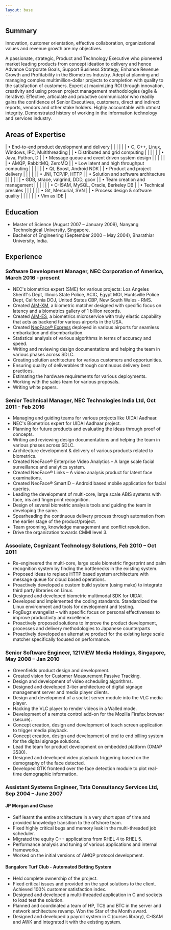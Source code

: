 ```yaml
---
layout: base
---
```


## Summary

Innovation, customer orientation, effective collaboration, organizational values and revenue growth are my objectives.

A passionate, strategic, Product and Technology Executive who pioneered market leading products from concept ideation to
delivery and hence Advance Corporate Goals, Support Business Strategy, Enhance Revenue Growth and Profitability in the
Biometrics Industry. Adept at planning and managing complex multimillion-dollar projects to completion with quality to
the satisfaction of customers. Expert at maximizing ROI through innovation, creativity and using proven project
management methodologies (agile & iterative). Effective, articulate and proactive communicator who readily gains the
confidence of Senior Executives, customers, direct and indirect reports, vendors and other stake holders. Highly
accountable with utmost integrity. Demonstrated history of working in the information technology and services industry.

## Areas of Expertise

| •   End-to-end product development and delivery  | | | | | | •   C, C++, Linux, Windows, IPC, Multithreading |
| •   Distributed and grid computing               | | | | | | •   Java, Python, D                             |
| •   Message queue and event driven system design | | | | | | •   AMQP, RabbitMQ, ZeroMQ                      |
| •   Low latent and high throughput computing     | | | | | | •   Qt, Boost, Android NDK                      |
| •   Product and project delivery                 | | | | | | •   JNI, TCP/IP, HTTP                           |
| •   Solution and software architecture           | | | | | | •   GDB, strace, valgrind, DDD, gcov            |
| •   Team creation and management                 | | | | | | •   C-ISAM, MySQL, Oracle, Berkeley DB          |
| •   Technical presales                           | | | | | | •   Git, Mercurial, SVN                         |
| •   Process design & software quality            | | | | | | •   Vim as IDE                                  |


## Education

*  Master of Science (August 2007 – January 2009), Nanyang Technological University, Singapore.
*  Bachelor of Engineering (September 2000 – May 2004), Bharathiar University, India.

## Experience

### Software Development Manager, NEC Corporation of America, March 2016 - present

*  NEC's biometrics expert (SME) for various projects: Los Angeles Sheriff's Dept, Illinois State Police, ACIC, Egypt MOI, Huntsville Police Dept, California DOJ, United States CBP, New South Wales - RMS.
*  Created [AIM-XM](https://www.necam.com/AdvancedRecognitionSystems/Products/AIMXM/), a biometric matcher designed with specific focus on latency and a biometrics gallery of 1 billion records.
*  Created [AIM-ES](https://www.necam.com/AdvancedRecognitionSystems/Products/AIMES/), a biometrics microservice with truly elastic capability that acts as backend for various airports in the USA.
*  Created [NeoFace®
Express](https://www.necam.com/AdvancedRecognitionSystems/Products/FacialRecognition/Solutions/NeoFaceExpress/) deployed in various airports for seamless embarkation and disembarkation.
*  Statistical analysis of various algorithms in terms of accuracy and speed.
*  Writing and reviewing design documentations and helping the team in various phases across SDLC.
*  Creating solution architecture for various customers and opportunities.
*  Ensuring quality of deliverables through continuous delivery best practices.
*  Estimating the hardware requirements for various deployments.
*  Working with the sales team for various proposals.
*  Writing white papers.

### Senior Technical Manager, NEC Technologies India Ltd, Oct 2011 - Feb 2016

*  Managing and guiding teams for various projects like UIDAI Aadhaar.
*  NEC's Biometrics expert for UIDAI Aadhaar project.
*  Planning for future products and evaluating the ideas through proof of concepts.
*  Writing and reviewing design documentations and helping the team in various phases across SDLC.
*  Architecture development & delivery of various products related to biometrics.
*  Created NeoFace® Enterprise Video Analytics – A large scale facial surveillance and analytics system.
*  Created NeoFace® Links – A video analysis product for latent face examinations.
*  Created NeoFace® SmartID – Android based mobile application for facial queries.
*  Leading the development of multi-core, large scale ABIS systems with face, iris and fingerprint recognition.
*  Design of several biometric analysis tools and guiding the team in developing the same.
*  Spearheading the continuous delivery process through automation from the earlier stage of the product/project.
*  Team grooming, knowledge management and conflict resolution.
*  Drive the organization towards CMMI level 3.

### Associate, Cognizant Technology Solutions, Feb 2010 – Oct 2011

*  Re-engineered the multi-core, large scale biometric fingerprint and palm recognition system by finding the bottlenecks in the existing system.
*  Proposed ideas to replace HTTP based system architecture with message queue for cloud based operations.
*  Proactively developed a custom build system (using make) to integrate third party libraries on Linux.
*  Designed and developed biometric multimodal SDK for UIDAI.
*  Developed and implemented the coding standards. Standardized the Linux environment and tools for development and testing.
*  FogBugz evangelist – with specific focus on personal effectiveness to improve productivity and excellence.
*  Proactively proposed solutions to improve the product development, processes and delivery methodologies to Japanese counterparts
*  Proactively developed an alternative product for the existing large scale matcher specifically focused on performance.

### Senior Software Engineer, 121VIEW Media Holdings, Singapore, May 2008 – Jan 2010

*  Greenfields product design and development.
*  Created vision for Customer Measurement Passive Tracking.
*  Design and development of video scheduling algorithms.
*  Designed and developed 3-tier architecture of digital signage management server and media player clients.
*  Design and development of a socket server module into the VLC media player.
*  Hacking the VLC player to render videos in a Walled mode.
*  Development of a remote control add-on for the Mozilla Firefox browser (secure).
*  Concept creation, design and development of touch screen application to trigger media playback.
*  Concept creation, design and development of end to end billing system for the digital signage solutions.
*  Lead the team for product development on embedded platform (OMAP 3530).
*  Designed and developed video playback triggering based on the demography of the face detected.
*  Developed GTK frontend over the face detection module to plot real-time demographic information.

### Assistant Systems Engineer, Tata Consultancy Services Ltd, Sep 2004 – June 2007

#### JP Morgan and Chase

*  Self learnt the entire architecture in a very short span of time and provided knowledge transition to the offshore team.
*  Fixed highly critical bugs and memory leak in the multi-threaded job scheduler.
*  Migrated the equity C++ applications from RHEL 4 to RHEL 5.
*  Performance analysis and tuning of various applications and internal frameworks.
*  Worked on the initial versions of AMQP protocol development.

#### Bangalore Turf Club - Automated Betting System

*  Held complete ownership of the project.
*  Fixed critical issues and provided on the spot solutions to the client. Achieved 100% customer satisfaction index.
*  Designed and developed a multi-threaded application in C and sockets to load test the solution.
*  Planned and coordinated a team of HP, TCS and BTC in the server and network architecture revamp. Won the Star of the Month award.
*  Designed and developed a payroll system in C (curses library), C-ISAM and AWK and integrated it with the existing system.

